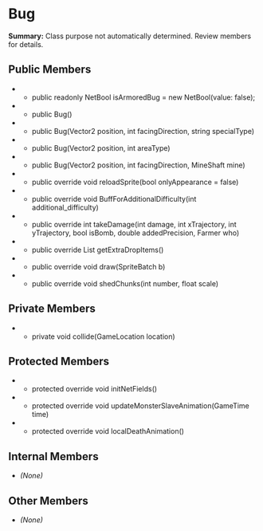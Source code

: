 # Bug

**Summary:** Class purpose not automatically determined. Review members for details.

## Public Members
- - public readonly NetBool isArmoredBug = new NetBool(value: false);
- - public Bug()
- - public Bug(Vector2 position, int facingDirection, string specialType)
- - public Bug(Vector2 position, int areaType)
- - public Bug(Vector2 position, int facingDirection, MineShaft mine)
- - public override void reloadSprite(bool onlyAppearance = false)
- - public override void BuffForAdditionalDifficulty(int additional_difficulty)
- - public override int takeDamage(int damage, int xTrajectory, int yTrajectory, bool isBomb, double addedPrecision, Farmer who)
- - public override List<Item> getExtraDropItems()
- - public override void draw(SpriteBatch b)
- - public override void shedChunks(int number, float scale)

## Private Members
- - private void collide(GameLocation location)

## Protected Members
- - protected override void initNetFields()
- - protected override void updateMonsterSlaveAnimation(GameTime time)
- - protected override void localDeathAnimation()

## Internal Members
- *(None)*

## Other Members
- *(None)*

